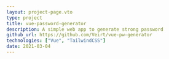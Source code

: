 ```yaml
---
layout: project-page.vto
type: project
title: vue-password-generator
description: A simple web app to generate strong password
github_url: https://github.com/Veirt/vue-pw-generator
technologies: ["Vue", "TailwindCSS"]
date: 2021-03-04
---
```

